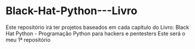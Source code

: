 # Black-Hat-Python---Livro
Este repositório irá ter projetos baseados em cada capítulo do Livro: Black Hat Python - Programação Python para hackers e pentesters
Este será o meu 1ª repositório
